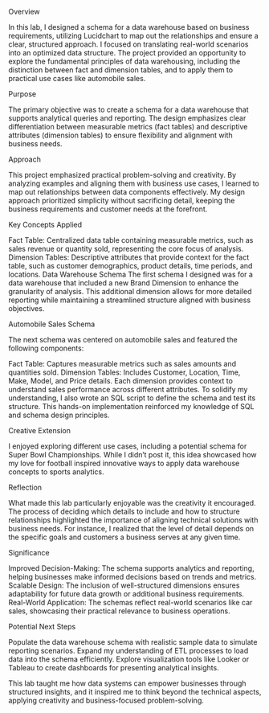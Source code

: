 Overview

In this lab, I designed a schema for a data warehouse based on business requirements, utilizing Lucidchart to map out the relationships and ensure a clear, structured approach. I focused on translating real-world scenarios into an optimized data structure. The project provided an opportunity to explore the fundamental principles of data warehousing, including the distinction between fact and dimension tables, and to apply them to practical use cases like automobile sales.

Purpose

The primary objective was to create a schema for a data warehouse that supports analytical queries and reporting. The design emphasizes clear differentiation between measurable metrics (fact tables) and descriptive attributes (dimension tables) to ensure flexibility and alignment with business needs.

Approach

This project emphasized practical problem-solving and creativity. By analyzing examples and aligning them with business use cases, I learned to map out relationships between data components effectively. My design approach prioritized simplicity without sacrificing detail, keeping the business requirements and customer needs at the forefront.

Key Concepts Applied

Fact Table: Centralized data table containing measurable metrics, such as sales revenue or quantity sold, representing the core focus of analysis.
Dimension Tables: Descriptive attributes that provide context for the fact table, such as customer demographics, product details, time periods, and locations.
Data Warehouse Schema
The first schema I designed was for a data warehouse that included a new Brand Dimension to enhance the granularity of analysis. This additional dimension allows for more detailed reporting while maintaining a streamlined structure aligned with business objectives.

Automobile Sales Schema

The next schema was centered on automobile sales and featured the following components:

Fact Table: Captures measurable metrics such as sales amounts and quantities sold.
Dimension Tables: Includes Customer, Location, Time, Make, Model, and Price details. Each dimension provides context to understand sales performance across different attributes.
To solidify my understanding, I also wrote an SQL script to define the schema and test its structure. This hands-on implementation reinforced my knowledge of SQL and schema design principles.

Creative Extension

I enjoyed exploring different use cases, including a potential schema for Super Bowl Championships. While I didn’t post it, this idea showcased how my love for football inspired innovative ways to apply data warehouse concepts to sports analytics.

Reflection

What made this lab particularly enjoyable was the creativity it encouraged. The process of deciding which details to include and how to structure relationships highlighted the importance of aligning technical solutions with business needs. For instance, I realized that the level of detail depends on the specific goals and customers a business serves at any given time.

Significance

Improved Decision-Making: The schema supports analytics and reporting, helping businesses make informed decisions based on trends and metrics.
Scalable Design: The inclusion of well-structured dimensions ensures adaptability for future data growth or additional business requirements.
Real-World Application: The schemas reflect real-world scenarios like car sales, showcasing their practical relevance to business operations.

Potential Next Steps

Populate the data warehouse schema with realistic sample data to simulate reporting scenarios.
Expand my understanding of ETL processes to load data into the schema efficiently.
Explore visualization tools like Looker or Tableau to create dashboards for presenting analytical insights.

This lab taught me how data systems can empower businesses through structured insights, and it inspired me to think beyond the technical aspects, applying creativity and business-focused problem-solving.
